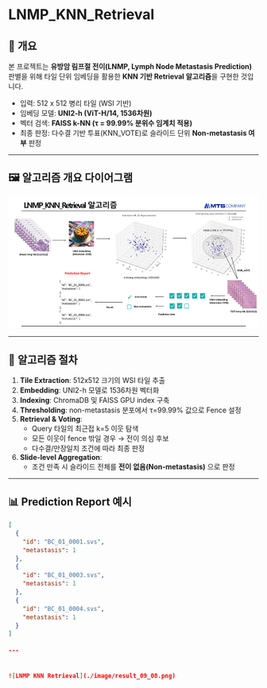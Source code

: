 # LNMP_KNN_Retrieval

## 📌 개요
본 프로젝트는 **유방암 림프절 전이(LNMP, Lymph Node Metastasis Prediction)** 판별을 위해
타일 단위 임베딩을 활용한 **KNN 기반 Retrieval 알고리즘**을 구현한 것입니다.

- 입력: 512 x 512 병리 타일 (WSI 기반)
- 임베딩 모델: **UNI2-h (ViT-H/14, 1536차원)**
- 벡터 검색: **FAISS k-NN (τ = 99.99% 분위수 임계치 적용)**
- 최종 판정: 다수결 기반 투표(KNN_VOTE)로 슬라이드 단위 **Non-metastasis 여부** 판정

---

## 🖼 알고리즘 개요 다이어그램
![LNMP KNN Retrieval](./image/lnmp_knn_retrieval.png)

---

## 🧩 알고리즘 절차
1. **Tile Extraction**: 512x512 크기의 WSI 타일 추출  
2. **Embedding**: UNI2-h 모델로 1536차원 벡터화  
3. **Indexing**: ChromaDB 및 FAISS GPU index 구축  
4. **Thresholding**: non-metastasis 분포에서 τ=99.99% 값으로 Fence 설정  
5. **Retrieval & Voting**:  
   - Query 타일의 최근접 k=5 이웃 탐색  
   - 모든 이웃이 fence 밖일 경우 → 전이 의심 후보  
   - 다수결/만장일치 조건에 따라 최종 판정  
6. **Slide-level Aggregation**:  
   - 조건 만족 시 슬라이드 전체를 **전이 없음(Non-metastasis)** 으로 판정  

---

## 📊 Prediction Report 예시
```json
[
  {
    "id": "BC_01_0001.svs",
    "metastasis": 1
  },
  {
    "id": "BC_01_0003.svs",
    "metastasis": 1
  },
  {
    "id": "BC_01_0004.svs",
    "metastasis": 1
  }
]

---


![LNMP KNN Retrieval](./image/result_09_08.png)
